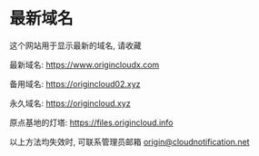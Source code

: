# 最新域名
这个网站用于显示最新的域名, 请收藏

最新域名:
https://www.origincloudx.com

备用域名:
https://origincloud02.xyz

永久域名:
https://origincloud.xyz

原点基地的灯塔:
https://files.origincloud.info

以上方法均失效时, 可联系管理员邮箱
origin@cloudnotification.net

